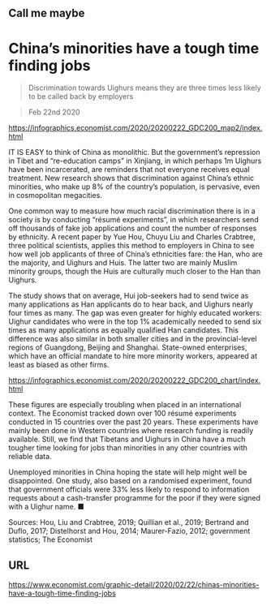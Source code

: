 ## Call me maybe

# China’s minorities have a tough time finding jobs

> Discrimination towards Uighurs means they are three times less likely to be called back by employers

> Feb 22nd 2020



https://infographics.economist.com/2020/20200222_GDC200_map2/index.html

IT IS EASY to think of China as monolithic. But the government’s repression in Tibet and “re-education camps” in Xinjiang, in which perhaps 1m Uighurs have been incarcerated, are reminders that not everyone receives equal treatment. New research shows that discrimination against China’s ethnic minorities, who make up 8% of the country’s population, is pervasive, even in cosmopolitan megacities.

One common way to measure how much racial discrimination there is in a society is by conducting “résumé experiments”, in which researchers send off thousands of fake job applications and count the number of responses by ethnicity. A recent paper by Yue Hou, Chuyu Liu and Charles Crabtree, three political scientists, applies this method to employers in China to see how well job applicants of three of China’s ethnicities fare: the Han, who are the majority, and Uighurs and Huis. The latter two are mainly Muslim minority groups, though the Huis are culturally much closer to the Han than Uighurs.

The study shows that on average, Hui job-seekers had to send twice as many applications as Han applicants do to hear back, and Uighurs nearly four times as many. The gap was even greater for highly educated workers: Uighur candidates who were in the top 1% academically needed to send six times as many applications as equally qualified Han candidates. This difference was also similar in both smaller cities and in the provincial-level regions of Guangdong, Beijing and Shanghai. State-owned enterprises, which have an official mandate to hire more minority workers, appeared at least as biased as other firms.



https://infographics.economist.com/2020/20200222_GDC200_chart/index.html

These figures are especially troubling when placed in an international context. The Economist tracked down over 100 résumé experiments conducted in 15 countries over the past 20 years. These experiments have mainly been done in Western countries where research funding is readily available. Still, we find that Tibetans and Uighurs in China have a much tougher time looking for jobs than minorities in any other countries with reliable data.

Unemployed minorities in China hoping the state will help might well be disappointed. One study, also based on a randomised experiment, found that government officials were 33% less likely to respond to information requests about a cash-transfer programme for the poor if they were signed with a Uighur name. ■

Sources: Hou, Liu and Crabtree, 2019; Quillian et al., 2019; Bertrand and Duflo, 2017; Distelhorst and Hou, 2014; Maurer-Fazio, 2012; government statistics; The Economist



## URL

https://www.economist.com/graphic-detail/2020/02/22/chinas-minorities-have-a-tough-time-finding-jobs
